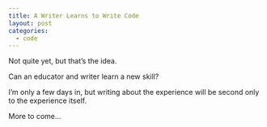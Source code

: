 ```yaml
---
title: A Writer Learns to Write Code
layout: post
categories:
  - code
---
```

Not quite yet, but that&#8217;s the idea.

Can an educator and writer learn a new skill?

I&#8217;m only a few days in, but writing about the experience will be second only to the experience itself.

More to come&#8230;